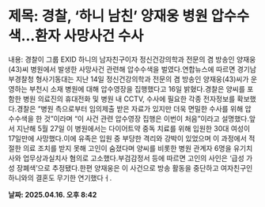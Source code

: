 # **제목: 경찰, ‘하니 남친’ 양재웅 병원 압수수색…환자 사망사건 수사**

  내용: 경찰이 그룹 EXID 하니의 남자친구이자 정신건강의학과 전문의 겸 방송인 양재웅(43)씨 병원에서 발생한 사망사건 관련해 압수수색을 벌였다.연합뉴스에 따르면 경기남부경찰청 형사기동대는 지난 14일 정신건강의학과 전문의 겸 방송인 양재웅(43)씨가 운영하는 부천시 소재 병원에 대해 압수영장을 집행했다고 16일 밝혔다.경찰은 양씨를 포함한 병원 의료진의 휴대전화 및 병원 내 CCTV, 수사에 필요한 각종 전자정보를 확보했다.경찰은 “병원 측으로부터 임의제출 받은 자료가 있지만 더욱 면밀한 수사를 위해 압수수색을 한 것”이라며 “이 사건 관련 압수영장 집행은 이번이 처음”이라고 설명했다.앞서 지난해 5월 27일 이 병원에서는 다이어트약 중독 치료를 위해 입원한 30대 여성이 17일만에 사망했다.이에 유족은 입원 중 부당한 격리와 강박이 있었으며 이 과정에서 적절한 의료 조치를 받지 못해 고인이 숨졌다며 양씨를 비롯한 병원 관계자 6명을 유기치사와 업무상과실치사 혐의로 고소했다.부검감정서 등에 따르면 고인의 사인은 ‘급성 가성 장폐색’으로 추정됐다.한편 양재웅은 이 사건으로 방송 활동을 중단하고 여자친구인 하니와의 결혼도 무기한 연기했다ㅓ.

  **날짜: 2025.04.16. 오후 8:42**